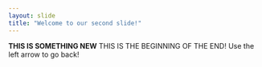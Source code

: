 ```yaml
---
layout: slide
title: "Welcome to our second slide!"
---
```

**THIS IS SOMETHING NEW**
THIS IS THE BEGINNING OF THE END!
Use the left arrow to go back!
